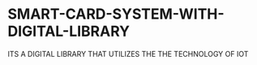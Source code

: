 # SMART-CARD-SYSTEM-WITH-DIGITAL-LIBRARY
ITS A DIGITAL LIBRARY THAT UTILIZES THE THE TECHNOLOGY OF IOT

